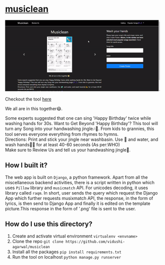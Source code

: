 # <a href="https://musiclean.herokuapp.com/">musiclean</a>
![](demo.gif)

Checkout the tool <a href="https://musiclean.herokuapp.com/">here</a>

We all are in this together😷.

Some experts suggested that one can sing 'Happy Birthday' twice while washing hands for 30s. 
Want to Get Beyond 'Happy Birthday'? This tool will turn any Song into your handwashing jingle🎶🎵. From kids to grannies, this tool serves everyone everything from rhymes to hymns.
<br>Directions: Print and stick your jingle near washbasin. Use 🧼 and water, and wash hands🧴👏  for at least 40-60 seconds (As per:WHO) 
<br>
Make sure to Review Us and tell us your handwashing jingle🎵.

## How I built it?
The web app is built on `Django`, a python framework. Apart from all the miscellaneous backend activities, there is a script written in python which uses `Pillow` library and `musicmatch` API. For unicodes decoding, it uses library called `raqm`. In short, user sends the query which request the Django App which further requests musixmatch API, the response, in the form of lyrics, is then send to Django App and finally it is edited on the template picture.This response in the form of '.png' file is sent to the user.

## How do I use this directory?
1. Create and activate virtual environment
`virtualenv <envname>`
2. Clone the repo
`git clone https://github.com/vidushi-agarwal/musiclean`
3. Install all the packages
`pip install requirements.txt`
4. Run the tool on localhost
`python manage.py runserver`
